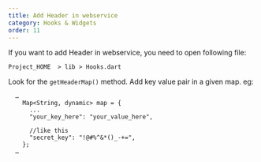 ```yaml
---
title: Add Header in webservice
category: Hooks & Widgets
order: 11
---
```


If you want to add Header in webservice, you need to open following file:

`Project_HOME  > lib > Hooks.dart`

Look for the `getHeaderMap()` method. Add key value pair in a given map. eg: 
```
  …
    Map<String, dynamic> map = {
      ...
      "your_key_here": "your_value_here",
      
      //like this
      "secret_key": "!@#%^&*()_-+=",
    };
  …
```

